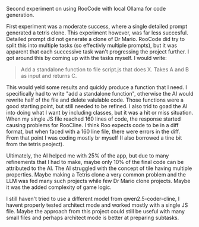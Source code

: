 Second experiment on using RooCode with local Ollama for code generation.

First experiment was a moderate success, where a single detailed prompt generated a tetris clone. This experiment however, was far less succesful.
Detailed prompt did not generate a clone of Dr Mario. RooCode did try to split this into multiple tasks (so effectivly multiple prompts), but it was apparent
that each successive task wan't progressing the project further. I got around this by coming up with the tasks myself. I would write:

> Add a standalone function to file script.js that does X. Takes A and B as input and returns C.

This would yeld some results and quickly produce a function that I need. I specifically had to write "add a standalone function", otherwise the AI would
rewrite half of the file and delete valulable code. Those functions were a good starting point, but still needed to be refined.
I also trid to goad the AI into doing what I want by including classes, but it was a hit or miss situation. When my single JS file reached 160 lines of
code, the response started causing problems for RooCline. I think Roo expects code to be in a diff format, but when faced with a 160 line file,
there were errors in the diff. From that point I was coding mostly br myself (I also borrowed a tine bit from the tetris peoject).

Ultimately, the AI helped me with 25% of the app, but due to many refinements that I had to make, maybe only 10% of the final code can be attributed to
the AI. The AI struggled with the concept of tile having multiple properties. Maybe making a Tetris clone a very common problem and the LLM
was fed many such projects while few Dr Mario clone projects. Maybe it was the added complexity of game logic.

I still haven't tried to use a different model from qwen2.5-coder-cline, I havent properly tested architect mode and worked mostly with a single JS file.
Maybe the approach from this project could still be useful with many small files and perhaps architect mode is better at preparing subtasks.
